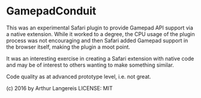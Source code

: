 # GamepadConduit

This was an experimental Safari plugin to provide Gamepad API support via
a native extension. While it worked to a degree, the CPU usage of the plugin
process was not encouraging and then Safari added Gamepad support in the
browser itself, making the plugin a moot point.

It was an interesting exercise in creating a Safari extension with native
code and may be of interest to others wanting to make something similar.

Code quality as at advanced prototype level, i.e. not great.

(c) 2016 by Arthur Langereis
LICENSE: MIT
